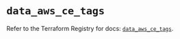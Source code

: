 # `data_aws_ce_tags`

Refer to the Terraform Registry for docs: [`data_aws_ce_tags`](https://registry.terraform.io/providers/hashicorp/aws/6.5.0/docs/data-sources/ce_tags).
